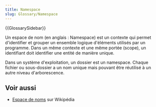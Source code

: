 ```yaml
---
title: Namespace
slug: Glossary/Namespace
---
```


{{GlossarySidebar}}

Un espace de nom (en anglais : Namespace) est un contexte qui permet d'identifier et grouper un ensemble logique d'éléments utilisés par un programme. Dans un même contexte et une même portée (scope), un identifiant doit identifier une entité de manière unique.

Dans un système d'exploitation, un dossier est un namespace. Chaque fichier ou sous-dossier a un nom unique mais pouvant être réutilisé à un autre niveau d'arborescence.

## Voir aussi

- [Espace de noms](https://fr.wikipedia.org/wiki/Espace_de_noms) sur Wikipédia
